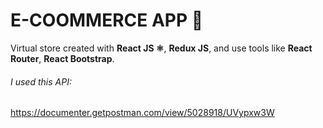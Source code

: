 # E-COOMMERCE APP 🛒

Virtual store created with **React JS ⚛️**, **Redux JS**, and use tools like **React Router**, **React Bootstrap**.

###### I used this API:
https://documenter.getpostman.com/view/5028918/UVypxw3W

